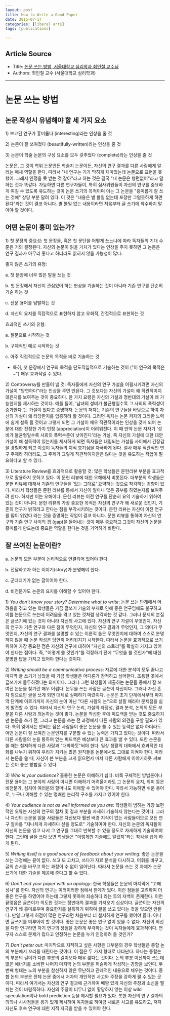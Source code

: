 ```yaml
---
layout: post
title: How to Write a Good Paper
date: 2015-07-17
categories: [liberal arts]
tags: [publications]

---
```



## Article Source
* Title: [논문 쓰는 방법, 서울대학교 심리학과 최인철 교수님](http://msdong.tistory.com/m/post/82)
* Authors: 최인철 교수 (서울대학교 심리학과)


-------

# 논문 쓰는 방법

## 논문 작성시 유념해야 할 세 가지 요소



​1) 보고된 연구가 흥미롭다 (interesting)라는 인상을 줄 것

​2) 논문이 잘 쓰여졌다 (beautifully-written)라는 인상을 줄 것

​3) 논문이 학술 논문의 구성 요소를 모두 갖추었다 (complete)라는 인상을
줄 것



논문은, 그 것이 학위 논문인든 학술지 논문이든, 자신의 연구 결과를 다른
사람에게 알리는 매체 역할을 한다. 따라서 "내 연구는 기가 막히게
재미있는데 논문으로 표현을 못했어. 그래서 인정을 못 받는 것 같아"라고
하는 것은 결국 "내 논문은 형편없어"라고 말하는 것과 똑같다. 가능하면
다른 연구자들이, 특히 심사위원들이 자신의 연구를 중요하게 여길 수
있도록 유도하는 것이 논문 쓰기의 목적이며 이는 그 논문을 "흥미롭게 잘
쓰는 것에" 상당 부분 달려 있다. 이 것은 "내용은 별 볼일 없는데 포장만
그럴듯하게 하면 된다"라는 것이 결코 아니다. 별 볼일 없는 내용이라면
처음부터 글 쓰기에 착수하지 말아야 할 것이다.



## 어떤 논문이 흥미 있는가?



​1) 첫 문장의 중요성: 첫 문장을, 혹은 첫 문단을 어떻게 쓰느냐에 따라
독자들의 기대 수준은 거의 결정된다. 자신의 논문이 읽을 가치가 있다는
인상을 주지 못하면 그 논문은 연구 결과가 아무리 좋다고 하더라도 읽히지
않을 가능성이 많다.



좋지 않은 쓰기의 유형:

​a. 첫 문장에 너무 많은 말을 쓰는 것

​b. 첫 문장에서 자신이 관심있어 하는 현상을 기술하는 것이 아니라 기존
연구를 단순히 기술 하는 것

​c. 전문 용어를 남발하는 것

​d. 자신의 요지를 직접적으로 표현하지 않고 우회적, 간접적으로 표현하는
것



효과적인 쓰기의 유형:

​a. 질문으로 시작하는 것

​b. 구체적인 예로 시작하는 것

​c. 아주 직접적으로 논문의 목적을 바로 기술하는 것

- 특히, 첫 문장에서 연구의 목적을 단도직입적으로 기술하는 것이 ("이
연구의 목적은~") 매우 효과적일 수 있다.



​2) Controversy를 만들어 낼 것: 독자들에게 자신의 연구 가설을
어필시키려면 자신의 가설이 "당연하다"라는 인상을 주면 안된다. 그
것보다는 자신의 가설이 왜 직관적이지 않은지를 보여주는 것이 중요하다. 한
가지 요령은 자신의 가설과 정반대의 가설이 왜 가능한지를 제시하는 것이다.
예를 들어, '남녀의 성비가 불균형일수록 그 사회의 폭력성이 증가한다.'는
가설이 있다고 증명하자. 논문의 저자는 기존의 연구들을 바탕으로 하여
자신의 가설이 왜 타당한지를 입증하려 할 것이다. 그러면 독자는 논문
저자의 그러한 노력에 쉽게 설득 될 것이고 그렇게 되면 그 가설이 매우
직관적이라는 인상을 갖게 되어 논문에 대한 진정한 가치 인정
(appreciation)이 어려워진다. 이 때 만약 논문 저자가 '성비가 불균형일수록
사회의 폭력수준이 낮아진다'라는 가설, 즉 자신의 가설에 대한 대안 가설이
왜 설득력이 있는지를 제시하게 되면 독자들은 대립되는 가설들 사이에서
긴장감을 경험하게 되고 이것이 독자들의 지적 호기심을 자극하게 된다. 설사
매우 직관적인 연구 주제라 하더라도, 그 주제가 그렇게 직관적이지만은
않다는 것을 유도하는 작업이 필요하다고 할 수 있다.



​3) Literature Review를 효과적으로 활용할 것: 많은 학생들은 문헌리뷰
부분을 효과적으로 활용하지 못하고 있다. 이 문헌 리뷰에 대한 오해에서
비롯된다. 대부분의 학생들은 문헌 리뷰에 대해서 기존의 연구들을 '있는
그대로' 요약하는 것으로 착각하는 경향이 있다. 따라서 학생들은 문헌
리뷰를 통해서 자신이 얼마나 많은 공부를 하였는지를 보여주려 한다. 하지만
이는 오해이다. 문헌 리뷰는 이전 연구를 단순히 요약 기술하기 위하여 있는
것이 아니다. 문헌 리뷰의 가장 중요한 목적은 자신의 연구가 왜 새로운
것인지, 기존의 연구가 밝히려고 한다는 점을 부각시키려는 것이다. 문헌
리뷰는 자신이 이전 연구를 많이 읽었다 라는 것을 증명하는 작업이 결코
아니다. 문헌 리뷰를 통하여 자신의 연구와 기존 연구 사이의 갭 (gap)을
들어내는 것이 매우 중요하고 그것이 자신의 논문을 흥미롭게 만드는데
중요한 역할을 한다는 것을 기억하기 바란다.



## 잘 쓰여진 논문이란?



​a. 논문의 모든 부분이 논리적으로 연결되어 있어야 한다.

​b. 전달하고자 하는 이야기(story)가 분명해야 한다.

​c. 군더더기가 없는 글이어야 한다.

​d. 비전문가도 논문의 요지를 이해할 수 있어야 한다.



​1) *You don't know your story? Determine what to write*: 논문 쓰는
단계에서 어려움을 겪고 있는 학생들은 가끔 글쓰기 기술의 부재로 인해 좋은
연구임에도 불구하고 이를 논문으로 쓰는데 어려움을 겪고 있는 것처럼
생각하는 것 같다. 그러나 문제의 본질은 글쓰기에 있는 것이 아니라 자신의
사고에 있다. 자신의 연구 가설이 무엇인지, 자신의 연구가 기존 연구와 다른
점이 무엇인지, 자신의 연구 결과가 무엇인지, 그 의미가 무엇인지, 자신의
연구 결과를 설명할 수 있는 이론적 틀은 무엇인지에 대하여 스스로 분명하지
않을 때 논문 작성은 당연히 어려워지기 시작한다. 따라서 논문을 효과적으로
쓰기 위하여 가장 중요한 점은 자신의 연구에 대하여 "자신의 스토리"를
확실히 가지고 있어야 한다는 점이다. 즉, "어떻게 쓸 것인가"를 걱정하기
전에 "무엇을 쓸 것인가"에 대한 분명한 답을 가지고 있어야 한다는 것이다.



​2) *Writing should be a communicative process*: 자료에 대한 분석이 모두
끝나고 마지막 글 쓰기가 남았을 때 가끔 학생들은 어디론가 잠적하고
싶어한다. 조용한 곳에서 글쓰기에 몰두하겠다는 의미이다. 그러나 그런
학생들이 제출하는 논문들 중에서 잘 쓰여진 논문을 찾기란 매우 어렵다.
논무을 쓰는 사람은 글쓴이 자신이다. 그러나 자신 혼자 힘으로만 글을 쓰게
되면 대체로 실패하기 마련이다. 논문은 초기 단계에서부터 마지막 단계에
이르기까지 자신의 눈이 아닌 "다른 사람의 눈"으로 살필 때라야 문제점을
쉽게 발견할 수 있다. 따라서 자신의 연구 논리, 가설의 타당성, 결과 분석,
논의의 모든 부분을 다른 사람과 의논하는 것이 좋다. 논문을 작성한 후에
피드백을 받는 것도 중요하지만 논문을 쓰기 전, 그리고 논문을 쓰는 전
과정에서 다른 사람의 의견을 구할 필요가 있다. 특히 잊어서는 안되는 점은
사람들이 좋은 논문을 쓸 수 있는 능력은 없다 하더라도 어떤 논문이 잘
쓰여진 논문인지를 구분할 수 있는 능력은 가지고 있다는 것이다. 따라서
다른 사람들의 눈을 통하여 얻는 피드백은 예상보다 큰 효과를 낼 수 있다.
또한 논문을 쓸 때는 철저하게 다른 사람과 "대화하듯"써야 한다. 일상
생활의 대화에서 효과적인 대화를 나누기 위하여 우리가 지키는 많은
원칙들을 논문에서도 그대로 지켜야 한다. 따라서 논문을 쓸 때, 자신이 쓴
부분을 크게 읽으면서 마치 다른 사람에게 이야기하듯 써보는 것이 좋은
방법일 수 있다.



​3) *Who is your audience?* 훌륭한 논문은 이해하기 쉽다. 비록 구체적인
방법론이나 전문 용어는 그 분야의 사람이 아니면 이해하기 어려울지라도 그
논문의 요지, 의미 등은 비전문가, 심지어 여러분의 할머니도 이해할 수
있어야 한다. 따라서 가능하면 쉬운 용어로, 누구나 이해할 수 있는 명쾌한
논리적 구조를 가지고 있어야 한다.



​4) *Your audience is not as well informed as you are*: 학생들이 범하는
가장 보편적인 오류는 자신의 연구의 절차 및 결과 부분을 자세히 기술하지
않는다는 것이다. 그러나 자신의 논문을 읽을 사람들은 자신보다 훨씬 배경
지식이 없는 사람들이므로 모든 연구 절차를 "지나치게 자세하다 싶을
정도로" 기술하여야 한다. 자신의 논문의 독자들이 자신의 논문을 읽고 나서
그 연구를 그대로 반복할 수 있을 정도로 자세하게 기술하여야 한다. 그런데
글을 쓰다 보면 학생들은 "이렇게만 기술해도 알겠지"라는 착각을 쉽게 하게
된다.



​5) *Writing itself is a good source of feedback about your writing*: 좋은
논문을 쓰는 과정에는 끝이 없다. 쓰고 또 고치고, 쓰다가 자료 분석을
다시하고, 어휘를 바꾸고, 글의 순서를 바꾸고 하는 과정이 수 없이
일어난다. 따라서 논문을 쓰는 것 자체가 논문 쓰기에 대한 기술을 제공해
준다고 할 수 있다.



​6) *Don't end your paper with an apology*: 한국 학생들은 논문의 마지막에
"고해성사"를 한다. 자신의 연구는 이러이러한 점에서 한계가 있다. 이런
점들을 고려하여 더 좋은 연구를 하였어야 하는데 그렇지 못하여 죄송하다
라는 투의 자백이 존재한다. 이런 끝맺음은 글쓴이가 의도한 것과는 정반대의
결과를 가져오기 십상이다. 글쓴이는 자신의 연구가 왜 흥미로우며
중요한지를 설득하기 위하여 글을 쓰고 있다는 것을 잊으면 안된다. 만일
그렇게 허점이 많은 연구라면 처음부터 더 철저하게 연구를 했어야 옳다.
아니면 글쓰기를 미루어야 할 것이다. 좋은 논문은 좋은 연구 없이 있을 수
없다. 자신이 최선을 다한 연구라면 자기 연구의 장점을 강하게 부각하는
것이 독자들에게 효과적이다. 연구자 스스로 문제가 많다고 인정하는 논문을
누가 인정하려 들 것인가?



​7) *Don't peter out*: 마지막으로 지적하고 싶은 사항은 대부분의 경우
학생들은 종합 논의 부분에서 꼬리를 내린다는 것이다. 이 점은 두 가지
형태로 나타난다. 하나는 종합논의 부분의 길이가 다른 부분의 길이보다 매우
짧다는 것이다. 논의 부분 이전까지 쓰는데 많은 에너지를 소비한 나머지
마지막 논의 부분을 허술하게 작성하는 경향을 보인다. 두 번째 형태는 노의
부분을 참신하지 않은 무난하고 관례적인 내용으로 채우는 것이다. 종합 논의
부분은 전체 논문 중에서 저자의 개인적인 사고와 주장을 강하게 펼 수 있는
곳이다. 따라서 여기서는 자신의 연구 결과에 근거하여 배짱 있게 자신의
주장과 소신을 펼치는 것이 바람직하다. 자신의 주장이 터무니 없이 황당하지
않는 이상 wild speculation이나 bold prediction 등을 제시할 필요가 있다.
또한 자신의 연구 결과의 의의나 시사점들을 용기 있게 제시하여 독자들로
하여금 새로운 사고를 유도하고, 저자 자신도 후속 연구에 대한 지적 자극을
받을 수 있어야 한다.